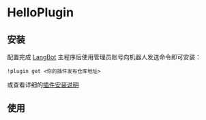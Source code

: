 # HelloPlugin

<!--
## 插件开发者详阅

### 开始

让你的AI支持FOFA搜索



-->

## 安装

配置完成 [LangBot](https://github.com/RockChinQ/LangBot) 主程序后使用管理员账号向机器人发送命令即可安装：

```
!plugin get <你的插件发布仓库地址>
```
或查看详细的[插件安装说明](https://docs.langbot.app/plugin/plugin-intro.html#%E6%8F%92%E4%BB%B6%E7%94%A8%E6%B3%95)

## 使用

<!-- 插件开发者自行填写插件使用说明 -->